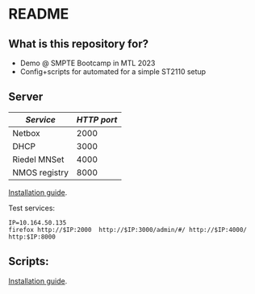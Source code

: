 # README #

## What is this repository for?

* Demo @ SMPTE Bootcamp in MTL 2023
* Config+scripts for automated for a simple ST2110 setup

## Server

|*Service*|*HTTP port*|
|---------|-----------|
| Netbox  |      2000 |
| DHCP    |      3000 |
| Riedel MNSet | 4000 |
| NMOS registry| 8000 |

[Installation guide](./server/INSTALL.md).

Test services:

```
IP=10.164.50.135
firefox http://$IP:2000  http://$IP:3000/admin/#/ http://$IP:4000/ http:$IP:8000
```

## Scripts:

[Installation guide](./scripts/INSTALL.md).
